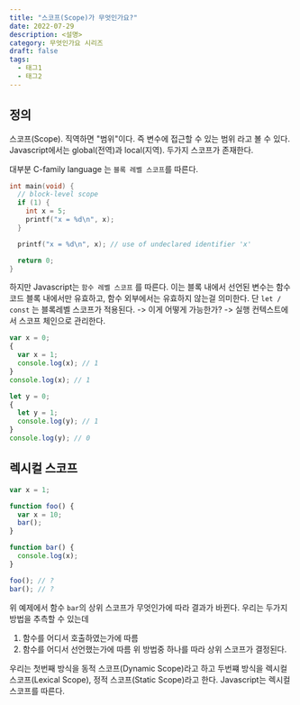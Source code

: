 ```yaml
---
title: "스코프(Scope)가 무엇인가요?"
date: 2022-07-29
description: <설명>
category: 무엇인가요 시리즈
draft: false
tags:
  - 태그1
  - 태그2
---
```


## 정의

스코프(Scope). 직역하면 "범위"이다. 즉 변수에 접근할 수 있는 범위 라고 볼 수 있다.
Javascript에서는 global(전역)과 local(지역). 두가지 스코프가 존재한다.

대부분 C-family language 는 `블록 레벨 스코프`를 따른다.

```c
int main(void) {
  // block-level scope
  if (1) {
    int x = 5;
    printf("x = %d\n", x);
  }

  printf("x = %d\n", x); // use of undeclared identifier 'x'

  return 0;
}
```

하지만 Javascript는 `함수 레벨 스코프` 를 따른다.
이는 블록 내에서 선언된 변수는 함수 코드 블록 내에서만 유효하고, 함수 외부에서는 유효하지 않는걸 의미한다.
단 `let / const` 는 블록레벨 스코프가 적용된다. -> 이게 어떻게 가능한가? -> 실행 컨텍스트에서 스코프 체인으로 관리한다.

```js
var x = 0;
{
  var x = 1;
  console.log(x); // 1
}
console.log(x); // 1

let y = 0;
{
  let y = 1;
  console.log(y); // 1
}
console.log(y); // 0
```

## 렉시컬 스코프

```js
var x = 1;

function foo() {
  var x = 10;
  bar();
}

function bar() {
  console.log(x);
}

foo(); // ?
bar(); // ?
```

위 예제에서 함수 `bar`의 상위 스코프가 무엇인가에 따라 결과가 바뀐다.
우리는 두가지 방법을 추측할 수 있는데

1. 함수를 어디서 호출하였는가에 따름
2. 함수를 어디서 선언했는가에 따름
   위 방법중 하나를 따라 상위 스코프가 결정된다.

우리는 첫번째 방식을 동적 스코프(Dynamic Scope)라고 하고 두번쨰 방식을 렉시컬 스코프(Lexical Scope), 정적 스코프(Static Scope)라고 한다.
Javascript는 렉시컬 스코프를 따른다.
